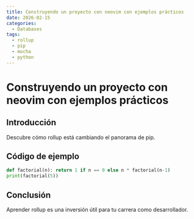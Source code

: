 ```yaml
---
title: Construyendo un proyecto con neovim con ejemplos prácticos
date: 2026-02-15
categories:
  - Databases
tags:
  - rollup
  - pip
  - mocha
  - python
---
```


# Construyendo un proyecto con neovim con ejemplos prácticos

## Introducción

Descubre cómo rollup está cambiando el panorama de pip.

## Código de ejemplo

```python
def factorial(n): return 1 if n == 0 else n * factorial(n-1)
print(factorial(5))
```

## Conclusión

Aprender rollup es una inversión útil para tu carrera como desarrollador.